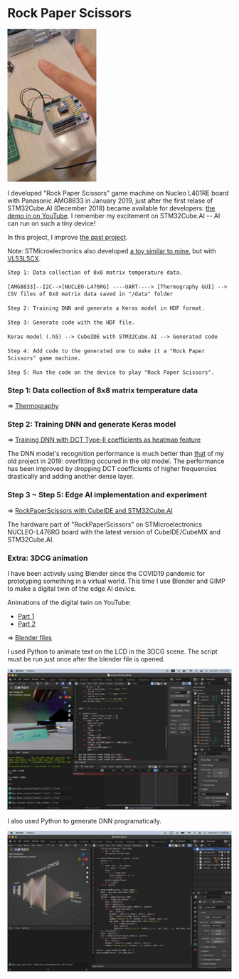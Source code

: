 # Rock Paper Scissors

<img src="STM32/doc/RockPaperScissors_DCT_DNN_Experiment.jpg" width=200>

I developed "Rock Paper Scissors" game machine on Nucleo L401RE board with Panasonic AMG8833 in January 2019, just after the first relase of STM32Cube.AI (December 2018) became available for developers: [the demo in on YouTube](https://www.youtube.com/shorts/d6OYSllaVEs). I remember my excitement on STM32Cube.AI -- AI can run on such a tiny device!

In this project, I improve [the past project](https://github.com/araobp/stm32-mcu/tree/master/NUCLEO-F401RE/Thermography).

Note: STMicroelectronics also developed [a toy similar to mine](https://stm32ai.st.com/use-case/shifumi-gesture-recognition/), but with [VL53L5CX](https://www.st.com/en/imaging-and-photonics-solutions/vl53l5cx.html).

```
Step 1: Data collection of 8x8 matrix temperature data.

[AMG8833]--I2C-->[NUCLEO-L476RG] ----UART----> [Thermography GUI] --> CSV files of 8x8 matrix data saved in "/data" folder

Step 2: Training DNN and generate a Keras model in HDF format.

Step 3: Generate code with the HDF file.

Keras model (.h5) --> CubeIDE with STM32Cube.AI --> Generated code

Step 4: Add code to the generated one to make it a "Rock Paper Scissors" game machine.

Step 5: Run the code on the device to play "Rock Paper Scissors".

```

### Step 1: Data collection of 8x8 matrix temperature data

=> [Thermography](STM32/Thermography.md)

### Step 2: Training DNN and generate Keras model

=> [Training DNN with DCT Type-II coefficients as heatmap feature](RockPaperScissors)

The DNN model's recognition performance is much better than [that](https://github.com/araobp/stm32-mcu/blob/master/NUCLEO-F401RE/Thermography/tensorflow/rock_paper_scissors_dct.ipynb) of my old project in 2019: overfitting occured in the old model. The performance has been improved by dropping DCT coefficients of higher frequencies drastically and adding another dense layer.

### Step 3 ~ Step 5: Edge AI implementation and experiment 

=> [RockPaperScissors with CubeIDE and STM32Cube.AI](STM32/RockPaperScissors.md)

The hardware part of "RockPaperScissors" on STMicroelectronics NUCLEO-L476RG board with the latest version of CubeIDE/CubeMX and STM32Cube.AI.

### Extra: 3DCG animation

I have been actively using Blender since the COVID19 pandemic for prototyping something in a virtual world. This time I use Blender and GIMP to make a digital twin of the edge AI device.

Animations of the digital twin on YouTube:
- [Part 1](https://youtu.be/e6F0C5PsM-8)
- [Part 2](https://youtu.be/bS-bzMsygZQ)

=> [Blender files](blender)

I used Python to animate text on the LCD in the 3DCG scene. The script must be run just once after the blender file is opened.

<img src="doc/blender_script.jpg" width=700>

I also used Python to generate DNN programatically.

<img src="doc/blender_script2.jpg" width=700>



